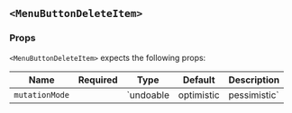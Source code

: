 ## `<MenuButtonDeleteItem>`

### Props

`<MenuButtonDeleteItem>` expects the following props:

| Name           | Required | Type           | Default                   | Description |
| -------------- | -------- | -------------- | ------------------------- | --- |
| `mutationMode` |          | `undoable|optimistic|pessimistic` | -                         | The mutation mode |
